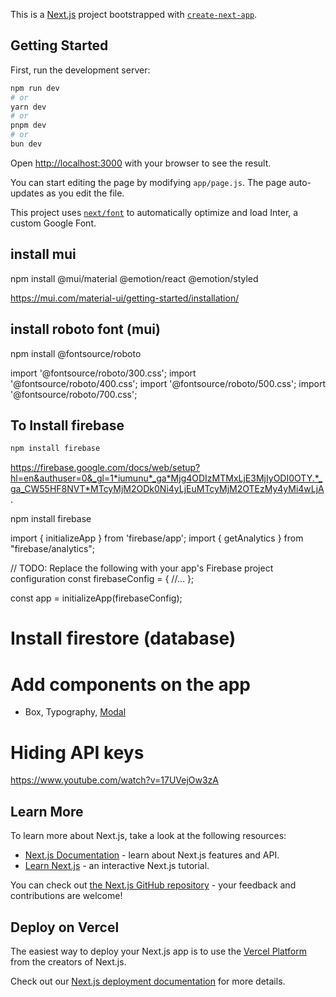 This is a [Next.js](https://nextjs.org/) project bootstrapped with [`create-next-app`](https://github.com/vercel/next.js/tree/canary/packages/create-next-app).

## Getting Started

First, run the development server:

```bash
npm run dev
# or
yarn dev
# or
pnpm dev
# or
bun dev
```

Open [http://localhost:3000](http://localhost:3000) with your browser to see the result.

You can start editing the page by modifying `app/page.js`. The page auto-updates as you edit the file.

This project uses [`next/font`](https://nextjs.org/docs/basic-features/font-optimization) to automatically optimize and load Inter, a custom Google Font.

## install  mui
npm install @mui/material @emotion/react @emotion/styled

https://mui.com/material-ui/getting-started/installation/

## install roboto font (mui)
npm install @fontsource/roboto

import '@fontsource/roboto/300.css';
import '@fontsource/roboto/400.css';
import '@fontsource/roboto/500.css';
import '@fontsource/roboto/700.css';


## To Install firebase
```bash
npm install firebase
```

https://firebase.google.com/docs/web/setup?hl=en&authuser=0&_gl=1*iumunu*_ga*Mjg4ODIzMTMxLjE3MjIyODI0OTY.*_ga_CW55HF8NVT*MTcyMjM2ODk0Ni4yLjEuMTcyMjM2OTEzMy4yMi4wLjA.


npm install firebase

import { initializeApp } from 'firebase/app';
import { getAnalytics } from "firebase/analytics";

// TODO: Replace the following with your app's Firebase project configuration
const firebaseConfig = {
  //...
};

const app = initializeApp(firebaseConfig);

# Install firestore (database)



# Add components on the app
* Box, Typography, 
[Modal](https://mui.com/material-ui/react-modal/)

# Hiding API keys
https://www.youtube.com/watch?v=17UVejOw3zA


## Learn More

To learn more about Next.js, take a look at the following resources:

- [Next.js Documentation](https://nextjs.org/docs) - learn about Next.js features and API.
- [Learn Next.js](https://nextjs.org/learn) - an interactive Next.js tutorial.

You can check out [the Next.js GitHub repository](https://github.com/vercel/next.js/) - your feedback and contributions are welcome!

## Deploy on Vercel

The easiest way to deploy your Next.js app is to use the [Vercel Platform](https://vercel.com/new?utm_medium=default-template&filter=next.js&utm_source=create-next-app&utm_campaign=create-next-app-readme) from the creators of Next.js.

Check out our [Next.js deployment documentation](https://nextjs.org/docs/deployment) for more details.
